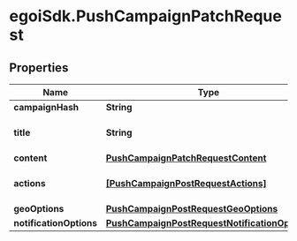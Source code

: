 # egoiSdk.PushCampaignPatchRequest

## Properties
Name | Type | Description | Notes
------------ | ------------- | ------------- | -------------
**campaignHash** | **String** |  | [optional] 
**title** | **String** | Push campaign subject | [optional] 
**content** | [**PushCampaignPatchRequestContent**](PushCampaignPatchRequestContent.md) |  | [optional] 
**actions** | [**[PushCampaignPostRequestActions]**](PushCampaignPostRequestActions.md) | Actions for push campaign | [optional] 
**geoOptions** | [**PushCampaignPostRequestGeoOptions**](PushCampaignPostRequestGeoOptions.md) |  | [optional] 
**notificationOptions** | [**PushCampaignPostRequestNotificationOptions**](PushCampaignPostRequestNotificationOptions.md) |  | [optional] 


